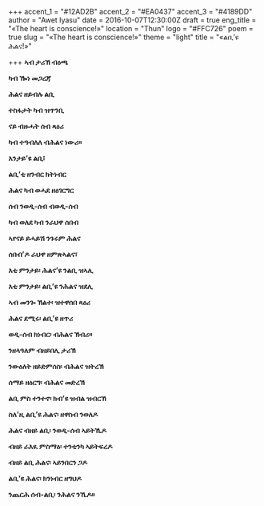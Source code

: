 +++
accent_1 = "#12AD2B"
accent_2 = "#EA0437"
accent_3 = "#4189DD"
author = "Awet Iyasu"
date = 2016-10-07T12:30:00Z
draft = true
eng_title = "«The heart is conscience!»"
location = "Thun"
logo = "#FFC726"
poem = true
slug = "«The heart is conscience!»"
theme = "light"
title = "«ልቢ’ዩ ሕልና!»"

+++
**ኣብ ታሪኽ ብዕጫ**

**ካብ ዀነ መጋረጃ**

**ሕልና ዘይብሉ ልቢ**

**ተስፋታት ካብ ዝጥንቢ**

**ናይ ብዙሓት ሰብ ጻዕሪ**

**ካብ ተዓብለለ ብሕልና ነውሪ።**

**እንታይ’ዩ ልቢ፧**

**ልቢ’ቲ ዘንብር ክትነብር**

**ሕልና ካብ ወሓደ ዘዕገርግር**

**ሰብ ንወዲ-ሰብ ብወዲ-ሰብ**

**ካብ ወለደ ካብ ንራህዋ ሰበብ**

**ኣየናይ ይሓይሽ ንጉሩም ሕልና**

**ሰበብ’ዶ ራህዋ ዘምጽኣልና፣**

**እቲ ምንታይ፡ ሕልና’ዩ ንልቢ ዝኣሊ**

**እቲ ምንታይ፡ ልቢ’ዩ ንሕልና ዝደሊ**

**ኣብ መንጐ ኽልተ፡ ዝተዋሰበ ጻዕሪ**

**ሕልና ደሚሩ፡ ልቢ’ዩ ዘጥሪ**

**ወዲ-ሰብ ክነብር፡ ብሕልና ኽብሪ።**

**ንዘላዓለም ብዘይበሊ ታሪኽ**

**ንውዕለት ዘይድምሰስ፡ ብሕልና ዝትረኽ**

**ሰማይ ዘዕርግ፡ ብሕልና መድረኽ**

**ልቢ ምስ ተንተኖ፡ ክብ’ዩ ዝብል ዝብርኽ**

**ስለ'ዚ ልቢ’ዩ ሕልና፡ ዘዋስብ ንወለዶ**

**ሕልና ብዘይ ልቢ፡ ንወዲ-ሰብ ኣይትኺዶ**

**ብዘይ ራእዪ ምስማዕ፡ ተንቲንካ ኣይትፍረዶ**

**ብዘይ ልቢ ሕልና፡ ኣይንበርን ጋዶ**

**ልቢ’ዩ ሕልና፡ ክንነብር ዘግህዶ**

**ንጨርሕ ሰብ-ልቢ፡ ንሕልና ንኺዶ።**
